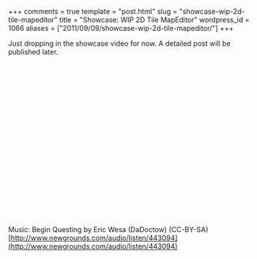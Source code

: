 +++
comments = true
template = "post.html"
slug = "showcase-wip-2d-tile-mapeditor"
title = "Showcase: WIP 2D Tile MapEditor"
wordpress_id = 1066
aliases = ["2011/09/09/showcase-wip-2d-tile-mapeditor/"]
+++

Just dropping in the showcase video for now. A detailed post will be published later.

<object width="560" height="315"><param name="movie" value="http://www.youtube.com/v/gZzvDulS930?version=3&amp;hl=en_US"></param><param name="allowFullScreen" value="true"></param><param name="allowscriptaccess" value="always"></param><embed src="http://www.youtube.com/v/gZzvDulS930?version=3&amp;hl=en_US" type="application/x-shockwave-flash" width="560" height="315" allowscriptaccess="always" allowfullscreen="true"></embed></object>

Music: Begin Questing by Eric Wesa (DaDoctow) (CC-BY-SA)
[http://www.newgrounds.com/audio/listen/443094](http://www.newgrounds.com/audio/listen/443094)
